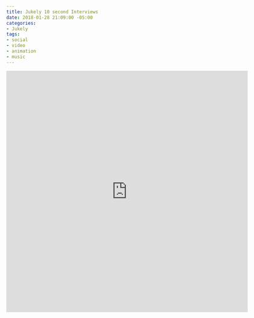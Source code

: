 ```yaml
---
title: Jukely 10 second Interviews
date: 2018-01-28 21:09:00 -05:00
categories:
- Jukely
tags:
- social
- video
- animation
- music
---
```


<div class="video-square">
	<iframe src="https://player.vimeo.com/video/253179947?&loop=1" width="640" height="640" frameborder="0" webkitallowfullscreen mozallowfullscreen allowfullscreen></iframe>
</div>